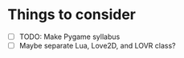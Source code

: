# Things to consider

- [ ] TODO: Make Pygame syllabus
- [ ] Maybe separate Lua, Love2D, and LOVR class?

